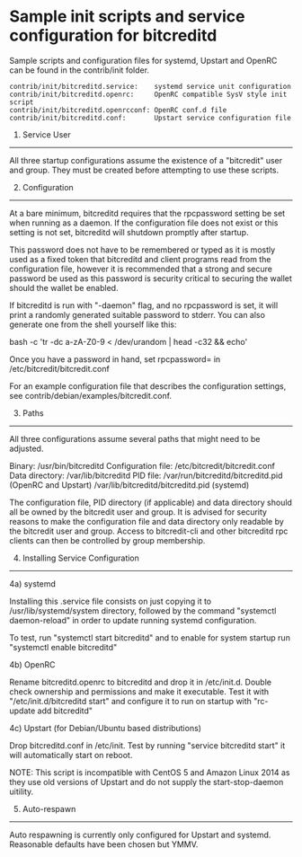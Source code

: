 Sample init scripts and service configuration for bitcreditd
==========================================================

Sample scripts and configuration files for systemd, Upstart and OpenRC
can be found in the contrib/init folder.

    contrib/init/bitcreditd.service:    systemd service unit configuration
    contrib/init/bitcreditd.openrc:     OpenRC compatible SysV style init script
    contrib/init/bitcreditd.openrcconf: OpenRC conf.d file
    contrib/init/bitcreditd.conf:       Upstart service configuration file

1. Service User
---------------------------------

All three startup configurations assume the existence of a "bitcredit" user
and group.  They must be created before attempting to use these scripts.

2. Configuration
---------------------------------

At a bare minimum, bitcreditd requires that the rpcpassword setting be set
when running as a daemon.  If the configuration file does not exist or this
setting is not set, bitcreditd will shutdown promptly after startup.

This password does not have to be remembered or typed as it is mostly used
as a fixed token that bitcreditd and client programs read from the configuration
file, however it is recommended that a strong and secure password be used
as this password is security critical to securing the wallet should the
wallet be enabled.

If bitcreditd is run with "-daemon" flag, and no rpcpassword is set, it will
print a randomly generated suitable password to stderr.  You can also
generate one from the shell yourself like this:

bash -c 'tr -dc a-zA-Z0-9 < /dev/urandom | head -c32 && echo'

Once you have a password in hand, set rpcpassword= in /etc/bitcredit/bitcredit.conf

For an example configuration file that describes the configuration settings, 
see contrib/debian/examples/bitcredit.conf.

3. Paths
---------------------------------

All three configurations assume several paths that might need to be adjusted.

Binary:              /usr/bin/bitcreditd
Configuration file:  /etc/bitcredit/bitcredit.conf
Data directory:      /var/lib/bitcreditd
PID file:            /var/run/bitcreditd/bitcreditd.pid (OpenRC and Upstart)
                     /var/lib/bitcreditd/bitcreditd.pid (systemd)

The configuration file, PID directory (if applicable) and data directory
should all be owned by the bitcredit user and group.  It is advised for security
reasons to make the configuration file and data directory only readable by the
bitcredit user and group.  Access to bitcredit-cli and other bitcreditd rpc clients
can then be controlled by group membership.

4. Installing Service Configuration
-----------------------------------

4a) systemd

Installing this .service file consists on just copying it to
/usr/lib/systemd/system directory, followed by the command
"systemctl daemon-reload" in order to update running systemd configuration.

To test, run "systemctl start bitcreditd" and to enable for system startup run
"systemctl enable bitcreditd"

4b) OpenRC

Rename bitcreditd.openrc to bitcreditd and drop it in /etc/init.d.  Double
check ownership and permissions and make it executable.  Test it with
"/etc/init.d/bitcreditd start" and configure it to run on startup with
"rc-update add bitcreditd"

4c) Upstart (for Debian/Ubuntu based distributions)

Drop bitcreditd.conf in /etc/init.  Test by running "service bitcreditd start"
it will automatically start on reboot.

NOTE: This script is incompatible with CentOS 5 and Amazon Linux 2014 as they
use old versions of Upstart and do not supply the start-stop-daemon uitility.

5. Auto-respawn
-----------------------------------

Auto respawning is currently only configured for Upstart and systemd.
Reasonable defaults have been chosen but YMMV.


